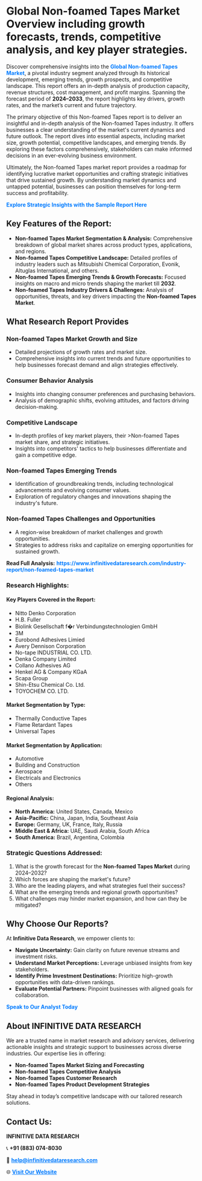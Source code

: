 <h1>Global Non-foamed Tapes Market Overview including growth forecasts, trends, competitive analysis, and key player strategies.</h1>
<p>
Discover comprehensive insights into the 
<a href="https://www.infinitivedataresearch.com/industry-report/non-foamed-tapes-market" rel="dofollow" style="color: #007BFF; text-decoration: none;"><strong>Global Non-foamed Tapes Market</strong></a>, a pivotal industry segment analyzed through its historical development, emerging trends, growth prospects, and competitive landscape. This report offers an in-depth analysis of production capacity, revenue structures, cost management, and profit margins. Spanning the forecast period of <strong>2024–2033</strong>, the report highlights key drivers, growth rates, and the market’s current and future trajectory.
</p>
<p>
The primary objective of this Non-foamed Tapes report is to deliver an insightful and in-depth analysis of the Non-foamed Tapes industry. It offers businesses a clear understanding of the market's current dynamics and future outlook. The report dives into essential aspects, including market size, growth potential, competitive landscapes, and emerging trends. By exploring these factors comprehensively, stakeholders can make informed decisions in an ever-evolving business environment.
</p>
<p>
Ultimately, the Non-foamed Tapes market report provides a roadmap for identifying lucrative market opportunities and crafting strategic initiatives that drive sustained growth. By understanding market dynamics and untapped potential, businesses can position themselves for long-term success and profitability.
</p>
<p>
<a href="https://www.infinitivedataresearch.com/request-sample/reportId=105847" style="color: #007BFF; text-decoration: none;"><strong>Explore Strategic Insights with the Sample Report Here</strong></a>
</p>

<h2>Key Features of the Report:</h2>
<ul>
<li><strong>Non-foamed Tapes Market Segmentation & Analysis:</strong> Comprehensive breakdown of global market shares across product types, applications, and regions.</li>
<li><strong>Non-foamed Tapes Competitive Landscape:</strong> Detailed profiles of industry leaders such as Mitsubishi Chemical Corporation, Evonik, Altuglas International, and others.</li>
<li><strong>Non-foamed Tapes Emerging Trends & Growth Forecasts:</strong> Focused insights on macro and micro trends shaping the market till <strong>2032</strong>.</li>
<li><strong>Non-foamed Tapes Industry Drivers & Challenges:</strong> Analysis of opportunities, threats, and key drivers impacting the <strong>Non-foamed Tapes Market</strong>.</li>
</ul>

<h2>What Research Report Provides</h2>
<h3>Non-foamed Tapes Market Growth and Size</h3>
<ul>
<li>Detailed projections of growth rates and market size.</li>
<li>Comprehensive insights into current trends and future opportunities to help businesses forecast demand and align strategies effectively.</li>
</ul>

<h3>Consumer Behavior Analysis</h3>
<ul>
<li>Insights into changing consumer preferences and purchasing behaviors.</li>
<li>Analysis of demographic shifts, evolving attitudes, and factors driving decision-making.</li>
</ul>

<h3>Competitive Landscape</h3>
<ul>
<li>In-depth profiles of key market players, their >Non-foamed Tapes market share, and strategic initiatives.</li>
<li>Insights into competitors' tactics to help businesses differentiate and gain a competitive edge.</li>
</ul>

<h3>Non-foamed Tapes Emerging Trends</h3>
<ul>
<li>Identification of groundbreaking trends, including technological advancements and evolving consumer values.</li>
<li>Exploration of regulatory changes and innovations shaping the industry's future.</li>
</ul>

<h3>Non-foamed Tapes Challenges and Opportunities</h3>
<ul>
<li>A region-wise breakdown of market challenges and growth opportunities.</li>
<li>Strategies to address risks and capitalize on emerging opportunities for sustained growth.</li>
</ul>
<p><strong>Read Full Analysis:</strong> <a href="https://www.infinitivedataresearch.com/industry-report/non-foamed-tapes-market" rel="dofollow" style="color: #007BFF; text-decoration: none;"><strong>https://www.infinitivedataresearch.com/industry-report/non-foamed-tapes-market</strong></a></p>
<h3>Research Highlights:</h3>
<h4>Key Players Covered in the Report:</h4>
<ul><li>Nitto Denko Corporation</li><li>H.B. Fuller</li><li>Biolink Gesellschaft f�r Verbindungstechnologien GmbH</li><li>3M</li><li>Eurobond Adhesives Limied</li><li>Avery Dennison Corporation</li><li>No-tape INDUSTRIAL CO. LTD.</li><li>Denka Company Limited</li><li>Collano Adhesives AG</li><li>Henkel AG &amp; Company KGaA</li><li>Scapa Group</li><li>Shin-Etsu Chemical Co. Ltd.</li><li>TOYOCHEM CO. LTD.</li></ul>
<h4>Market Segmentation by Type:</h4>
<ul><li>Thermally Conductive Tapes</li><li>Flame Retardant Tapes</li><li>Universal Tapes</li></ul>
<h4>Market Segmentation by Application:</h4>
<ul><li>Automotive</li><li>Building and Construction</li><li>Aerospace</li><li>Electricals and Electronics</li><li>Others</li></ul>

<h4>Regional Analysis:</h4>
<ul>
<li><strong>North America:</strong> United States, Canada, Mexico</li>
<li><strong>Asia-Pacific:</strong> China, Japan, India, Southeast Asia</li>
<li><strong>Europe:</strong> Germany, UK, France, Italy, Russia</li>
<li><strong>Middle East & Africa:</strong> UAE, Saudi Arabia, South Africa</li>
<li><strong>South America:</strong> Brazil, Argentina, Colombia</li>
</ul>

<h3>Strategic Questions Addressed:</h3>
<ol>
<li>What is the growth forecast for the <strong>Non-foamed Tapes Market</strong> during 2024–2032?</li>
<li>Which forces are shaping the market's future?</li>
<li>Who are the leading players, and what strategies fuel their success?</li>
<li>What are the emerging trends and regional growth opportunities?</li>
<li>What challenges may hinder market expansion, and how can they be mitigated?</li>
</ol>

<h2>Why Choose Our Reports?</h2>
<p>At <strong>Infinitive Data Research</strong>, we empower clients to:</p>
<ul>
<li><strong>Navigate Uncertainty:</strong> Gain clarity on future revenue streams and investment risks.</li>
<li><strong>Understand Market Perceptions:</strong> Leverage unbiased insights from key stakeholders.</li>
<li><strong>Identify Prime Investment Destinations:</strong> Prioritize high-growth opportunities with data-driven rankings.</li>
<li><strong>Evaluate Potential Partners:</strong> Pinpoint businesses with aligned goals for collaboration.</li>
</ul>
<p><a href="https://www.infinitivedataresearch.com/industry-report/non-foamed-tapes-market" rel="dofollow" style="color: #007BFF; text-decoration: none;"><strong>Speak to Our Analyst Today</strong></a></p>

<h2>About INFINITIVE DATA RESEARCH</h2>
<p>We are a trusted name in market research and advisory services, delivering actionable insights and strategic support to businesses across diverse industries. Our expertise lies in offering:</p>
<ul>
<li><strong>Non-foamed Tapes Market Sizing and Forecasting</strong></li>
<li><strong>Non-foamed Tapes Competitive Analysis</strong></li>
<li><strong>Non-foamed Tapes Customer Research</strong></li>
<li><strong>Non-foamed Tapes Product Development Strategies</strong></li>
</ul>
<p>Stay ahead in today’s competitive landscape with our tailored research solutions.</p>

<h2>Contact Us:</h2>
<p><strong>INFINITIVE DATA RESEARCH</strong></p>
<p>📞 <strong>+91 (883) 074-8030</strong></p>
<p>📧 <strong><a href="mailto:help@infinitivedataresearch.com" style="color: #007BFF;">help@infinitivedataresearch.com</a></strong></p>
<p>🌐 <strong><a href="https://www.infinitivedataresearch.com" rel="dofollow" style="color: #007BFF;">Visit Our Website</a></strong></p>